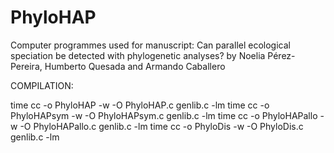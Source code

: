 # PhyloHAP
Computer programmes used for manuscript: Can parallel ecological speciation be detected with phylogenetic analyses? by Noelia Pérez-Pereira, Humberto Quesada and Armando Caballero

COMPILATION:

time cc -o PhyloHAP -w -O PhyloHAP.c genlib.c -lm
time cc -o PhyloHAPsym -w -O PhyloHAPsym.c genlib.c -lm
time cc -o PhyloHAPallo -w -O PhyloHAPallo.c genlib.c -lm
time cc -o PhyloDis -w -O PhyloDis.c genlib.c -lm
